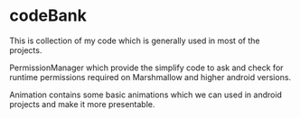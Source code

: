 # codeBank
This is collection of my code which is generally used in most of the projects.  

PermissionManager which provide the simplify code to ask and check for runtime permissions required on Marshmallow and higher android versions.

Animation contains some basic animations which we can used in android projects and make it more presentable.
